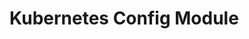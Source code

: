 # Kubernetes Config Module


<!-- BEGINNING OF PRE-COMMIT-TERRAFORM DOCS HOOK -->


<!-- END OF PRE-COMMIT-TERRAFORM DOCS HOOK -->
